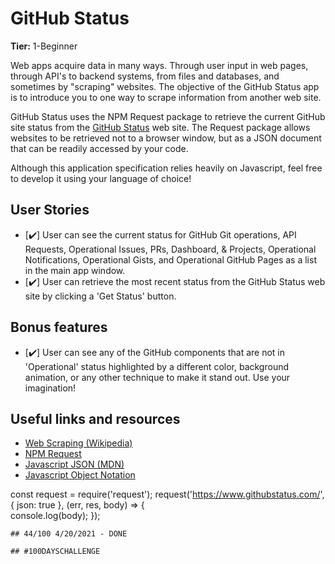 # GitHub Status

**Tier:** 1-Beginner

Web apps acquire data in many ways. Through user input in web pages, through
API's to backend systems, from files and databases, and sometimes by "scraping"
websites. The objective of the GitHub Status app is to introduce you to one
way to scrape information from another web site.

GitHub Status uses the NPM Request package to retrieve the current GitHub site
status from the [GitHub Status](https://www.githubstatus.com/) web site. The
Request package allows websites to be retrieved not to a browser window, but
as a JSON document that can be readily accessed by your code.

Although this application specification relies heavily on Javascript, feel free
to develop it using your language of choice!

## User Stories

-   [✔️] User can see the current status for GitHub Git operations, API Requests,
Operational Issues, PRs, Dashboard, & Projects, Operational Notifications,
Operational Gists, and Operational GitHub Pages as a list in the main app
window.
-   [✔️] User can retrieve the most recent status from the GitHub Status web
site by clicking a 'Get Status' button.

## Bonus features

-   [✔️] User can see any of the GitHub components that are not in 'Operational'
status highlighted by a different color, background animation, or any other
technique to make it stand out. Use your imagination!

## Useful links and resources

- [Web Scraping (Wikipedia)](https://en.wikipedia.org/wiki/Web_scraping)
- [NPM Request](https://www.npmjs.com/package/request)
- [Javascript JSON (MDN)](https://developer.mozilla.org/en-US/docs/Web/JavaScript/Reference/Global_Objects/JSON)
- [Javascript Object Notation](https://json.org/)

const request = require('request');
request('https://www.githubstatus.com/',  { json: true }, (err, res, body) => {  
    console.log(body);
});
```
## 44/100 4/20/2021 - DONE

## #100DAYSCHALLENGE

